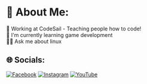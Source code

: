 # 💫 About Me:

🔭 Working at CodeSail - Teaching people how to code!<br>🧠 I'm currently learning game development<br>🙋‍♂️ Ask me about linux

## 🌐 Socials:

[![Facebook](https://img.shields.io/badge/Facebook-%231877F2.svg?logo=Facebook&logoColor=white)](https://www.facebook.com/profile.php?id=61569618779304) [![Instagram](https://img.shields.io/badge/Instagram-%23E4405F.svg?logo=Instagram&logoColor=white)](https://www.instagram.com/codesailacademy/) [![YouTube](https://img.shields.io/badge/YouTube-%23FF0000.svg?logo=YouTube&logoColor=white)](https://www.youtube.com/@CodeSail-g9o)
